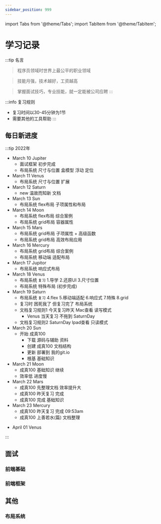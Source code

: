 ```yaml
---
sidebar_position: 999
---
```

import Tabs from '@theme/Tabs';
import TabItem from '@theme/TabItem';

# 学习记录
:::tip 名言
>程序员领域时世界上最公平的职业领域

>技能月强，技术越好，工资越高

>掌握面试技巧，专业技能，就一定能被公司应聘
:::

:::info 复习规则
- 复习时间以30-45分钟为1节
- 需要其他的工具帮助
:::

## 每日新进度
:::tip 2022年
<Tabs>
<TabItem value="mar" label="3月">

- March 10 Jupiter
  - 面试框架 初步完成
  - 布局系统 尺寸与位置 盒模型 浮动 定位
- March 11 Venus
  - 布局系统 尺寸与位置 扩展
- March 12 Saturn
  - new 温故而知新 文档
- March 13 Sun
  - 布局系统 flex布局 子项属性和布局
- March 14 Moon
  - 布局系统 flex布局 综合案例
  - 布局系统 grid布局 容器属性
- March 15 Mars
  - 布局系统 grid布局 子项属性 + 高级函数
  - 布局系统 grid布局 高效布局应用
- March 16 Mercury
  - 布局系统 grid布局 综合案例
  - 布局系统 移动端 适配布局
- March 17 Jupitor
  - 布局系统 响应式布局
- March 18 Venus
  - 布局系统 `复习` 1.导学 2.还原UI 3.尺寸位置
  - 布局系统 特殊布局 (初步完成)
- March 19 Saturn
  - 布局系统 `复习` 4.flex 5.移动端适配 6.响应式 7.特殊 8.grid 
  - 复习时 困死我了 但复习完了 布局系统
  - 文档复习规则1 今天复习昨天 Mac查看 读写模式
    - Venus 当天复习 不拖到 SaturnDay
  - 文档复习规则2 SaturnDay Ipad查看 只读模式
- March 20 Sun
  - 开始 成真100
    - 下载 源码与辅助 资料
    - 创建 成真100 文档结构
    - 更新 部署到 我的git.io
    - 根基 基础知识 
- March 21 Moon
  - 成真100 基础知识 继续
  - 效率低 进度慢
- March 22 Mars
  - 成真100 先整理文档 效率提升大
  - 成真100 昨天复习 完成
  - 成真100 完成 基础知识
- March 23 Mercury
  - 成真100 昨天复习 完成 09:53am
  - 成真100 上善若水(篇) 文档整理

</TabItem>
<TabItem value="apr" label="4月">

- April 01 Venus

</TabItem>
</Tabs>
:::

## 面试

### 前端基础

### 前端框架

## 其他

### 布局系统
